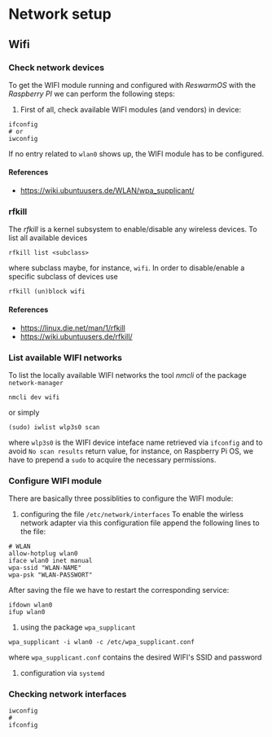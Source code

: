 
# Network setup

## Wifi

### Check network devices

To get the WIFI module running and configured with _ReswarmOS_ with the
_Raspberry PI_ we can perform the following steps:

1. First of all, check available WIFI modules (and vendors) in device:
  ```
  ifconfig
  # or
  iwconfig
  ```
  If no entry related to `wlan0` shows up, the WIFI module has to be configured.

#### References

- https://wiki.ubuntuusers.de/WLAN/wpa_supplicant/

### rfkill

The _rfkill_ is a kernel subsystem to enable/disable any wireless devices.
To list all available devices

```
rfkill list <subclass>
```

where subclass maybe, for instance, `wifi`. In order to disable/enable a
specific subclass of devices use

```
rfkill (un)block wifi
```

#### References

- https://linux.die.net/man/1/rfkill
- https://wiki.ubuntuusers.de/rfkill/

### List available WIFI networks

To list the locally available WIFI networks the tool _nmcli_ of the package
`network-manager`

```
nmcli dev wifi
```

or simply

```
(sudo) iwlist wlp3s0 scan
```

where `wlp3s0` is the WIFI device inteface name retrieved via `ifconfig`
and to avoid `No scan results` return value, for instance, on Raspberry Pi OS,
we have to prepend a `sudo` to acquire the necessary permissions.

### Configure WIFI module

There are basically three possiblities to configure the WIFI module:

1. configuring the file `/etc/network/interfaces`
  To enable the wirless network adapter via this configuration file append
  the following lines to the file:
  ```
  # WLAN
  allow-hotplug wlan0
  iface wlan0 inet manual
  wpa-ssid "WLAN-NAME"
  wpa-psk "WLAN-PASSWORT"
  ```
  After saving the file we have to restart the corresponding service:
  ```
  ifdown wlan0
  ifup wlan0
  ```
1. using the package `wpa_supplicant`

  ```
  wpa_supplicant -i wlan0 -c /etc/wpa_supplicant.conf
  ```
  where `wpa_supplicant.conf` contains the desired WIFI's SSID and password
	
1. configuration via `systemd`

### Checking network interfaces 

```
iwconfig
#
ifconfig
```

